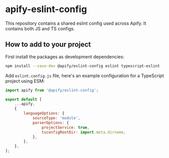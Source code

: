 # apify-eslint-config

This repository contains a shared eslint config used across Apify. It contains both JS and TS configs.

## How to add to your project

First install the packages as development dependencies:

```bash
npm install --save-dev @apify/eslint-config eslint typescript-eslint
```

Add `eslint.config.js` file, here's an example configuration for a TypeScript project using ESM:

```js
import apify from '@apify/eslint-config';

export default [
    ...apify,
    {
        languageOptions: {
            sourceType: 'module',
            parserOptions: {
                projectService: true,
                tsconfigRootDir: import.meta.dirname,
            },
        },
    },
];

```
